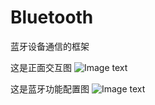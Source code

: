 # Bluetooth
蓝牙设备通信的框架

这是正面交互图
 ![Image text](https://github.com/hutaodediannao/Bluetooth/blob/master/static/%E5%BE%AE%E4%BF%A1%E5%9B%BE%E7%89%87_20200612122413.jpg)
 
 这是蓝牙功能配置图
 ![Image text](https://github.com/hutaodediannao/Bluetooth/blob/master/static/%E5%BE%AE%E4%BF%A1%E5%9B%BE%E7%89%87_20200612122423.jpg)
